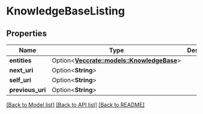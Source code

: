# KnowledgeBaseListing

## Properties

Name | Type | Description | Notes
------------ | ------------- | ------------- | -------------
**entities** | Option<[**Vec<crate::models::KnowledgeBase>**](KnowledgeBase.md)> |  | [optional]
**next_uri** | Option<**String**> |  | [optional]
**self_uri** | Option<**String**> |  | [optional]
**previous_uri** | Option<**String**> |  | [optional]

[[Back to Model list]](../README.md#documentation-for-models) [[Back to API list]](../README.md#documentation-for-api-endpoints) [[Back to README]](../README.md)


